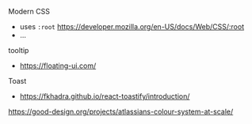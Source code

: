 
Modern CSS
* uses `:root` https://developer.mozilla.org/en-US/docs/Web/CSS/:root
* ...


tooltip
* https://floating-ui.com/

Toast
* https://fkhadra.github.io/react-toastify/introduction/




https://good-design.org/projects/atlassians-colour-system-at-scale/

